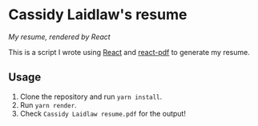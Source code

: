 # Cassidy Laidlaw's resume
*My resume, rendered by React*

This is a script I wrote using [React](https://reactjs.org/) and [react-pdf](https://react-pdf.org/) to generate my resume.

## Usage

 1. Clone the repository and run `yarn install`.
 2. Run `yarn render`.
 3. Check `Cassidy Laidlaw resume.pdf` for the output!
